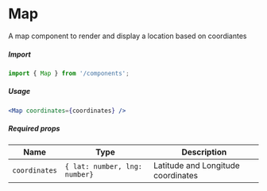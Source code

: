 # Map

A map component to render and display a location based on coordiantes

##### Import

```js
import { Map } from '/components';
```

##### Usage

```jsx
<Map coordinates={coordinates} />
```

##### Required props

| Name          | Type                          | Description                        |
| ------------- | ----------------------------- | ---------------------------------- |
| `coordinates` | `{ lat: number, lng: number}` | Latitude and Longitude coordinates |
